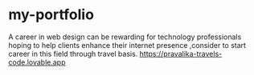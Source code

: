 # my-portfolio
A career in web design can be rewarding for technology professionals hoping to help clients enhance their internet presence ,consider to start career in this field through travel basis.
https://pravalika-travels-code.lovable.app
